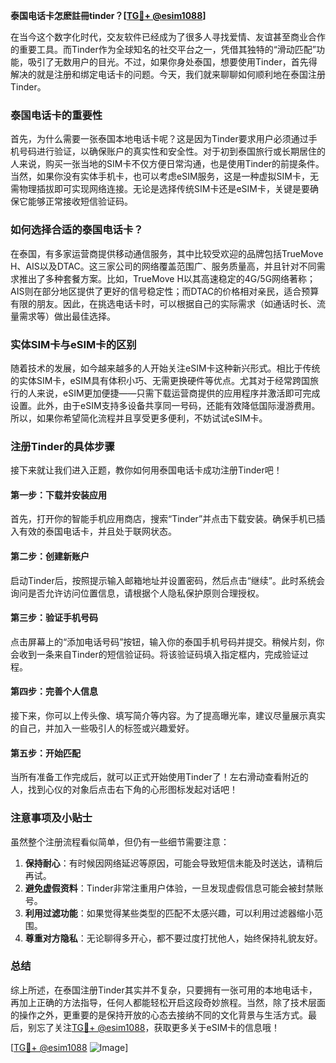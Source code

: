 **泰国电话卡怎麽註冊tinder？[[TG💪+ @esim1088](https://t.me/s/esim1088)]**

在当今这个数字化时代，交友软件已经成为了很多人寻找爱情、友谊甚至商业合作的重要工具。而Tinder作为全球知名的社交平台之一，凭借其独特的“滑动匹配”功能，吸引了无数用户的目光。不过，如果你身处泰国，想要使用Tinder，首先得解决的就是注册和绑定电话卡的问题。今天，我们就来聊聊如何顺利地在泰国注册Tinder。

### 泰国电话卡的重要性

首先，为什么需要一张泰国本地电话卡呢？这是因为Tinder要求用户必须通过手机号码进行验证，以确保账户的真实性和安全性。对于初到泰国旅行或长期居住的人来说，购买一张当地的SIM卡不仅方便日常沟通，也是使用Tinder的前提条件。当然，如果你没有实体手机卡，也可以考虑eSIM服务，这是一种虚拟SIM卡，无需物理插拔即可实现网络连接。无论是选择传统SIM卡还是eSIM卡，关键是要确保它能够正常接收短信验证码。

### 如何选择合适的泰国电话卡？

在泰国，有多家运营商提供移动通信服务，其中比较受欢迎的品牌包括TrueMove H、AIS以及DTAC。这三家公司的网络覆盖范围广、服务质量高，并且针对不同需求推出了多种套餐方案。比如，TrueMove H以其高速稳定的4G/5G网络著称；AIS则在部分地区提供了更好的信号稳定性；而DTAC的价格相对亲民，适合预算有限的朋友。因此，在挑选电话卡时，可以根据自己的实际需求（如通话时长、流量需求等）做出最佳选择。

### 实体SIM卡与eSIM卡的区别

随着技术的发展，如今越来越多的人开始关注eSIM卡这种新兴形式。相比于传统的实体SIM卡，eSIM具有体积小巧、无需更换硬件等优点。尤其对于经常跨国旅行的人来说，eSIM更加便捷——只需下载运营商提供的应用程序并激活即可完成设置。此外，由于eSIM支持多设备共享同一号码，还能有效降低国际漫游费用。所以，如果你希望简化流程并且享受更多便利，不妨试试eSIM卡。

### 注册Tinder的具体步骤

接下来就让我们进入正题，教你如何用泰国电话卡成功注册Tinder吧！

#### 第一步：下载并安装应用
首先，打开你的智能手机应用商店，搜索“Tinder”并点击下载安装。确保手机已插入有效的泰国电话卡，并且处于联网状态。

#### 第二步：创建新账户
启动Tinder后，按照提示输入邮箱地址并设置密码，然后点击“继续”。此时系统会询问是否允许访问位置信息，请根据个人隐私保护原则合理授权。

#### 第三步：验证手机号码
点击屏幕上的“添加电话号码”按钮，输入你的泰国手机号码并提交。稍候片刻，你会收到一条来自Tinder的短信验证码。将该验证码填入指定框内，完成验证过程。

#### 第四步：完善个人信息
接下来，你可以上传头像、填写简介等内容。为了提高曝光率，建议尽量展示真实的自己，并加入一些吸引人的标签或兴趣爱好。

#### 第五步：开始匹配
当所有准备工作完成后，就可以正式开始使用Tinder了！左右滑动查看附近的人，找到心仪的对象后点击右下角的心形图标发起对话吧！

### 注意事项及小贴士

虽然整个注册流程看似简单，但仍有一些细节需要注意：

1. **保持耐心**：有时候因网络延迟等原因，可能会导致短信未能及时送达，请稍后再试。
2. **避免虚假资料**：Tinder非常注重用户体验，一旦发现虚假信息可能会被封禁账号。
3. **利用过滤功能**：如果觉得某些类型的匹配不太感兴趣，可以利用过滤器缩小范围。
4. **尊重对方隐私**：无论聊得多开心，都不要过度打扰他人，始终保持礼貌友好。

### 总结

综上所述，在泰国注册Tinder其实并不复杂，只要拥有一张可用的本地电话卡，再加上正确的方法指导，任何人都能轻松开启这段奇妙旅程。当然，除了技术层面的操作之外，更重要的是保持开放的心态去接纳不同的文化背景与生活方式。最后，别忘了关注[TG💪+ @esim1088](https://t.me/s/esim1088)，获取更多关于eSIM卡的信息哦！

[[TG💪+ @esim1088](https://t.me/s/esim1088) ![Image](https://i.postimg.cc/4NQfJmqS/Snipaste-2025-05-13-00-14-12.png)]